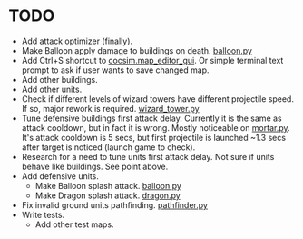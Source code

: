 # TODO

* Add attack optimizer (finally).
* Make Balloon apply damage to buildings on death. [balloon.py](../../cocsim/units/balloon.py)
* Add Ctrl+S shortcut to [cocsim.map_editor_gui](../../cocsim/map_editor_gui/). Or simple terminal text prompt to ask if user wants to save changed map.
* Add other buildings.
* Add other units.
* Check if different levels of wizard towers have different projectile speed. If so, major rework is required. [wizard_tower.py](../../cocsim/buildings/wizard_tower.py)
* Tune defensive buildings first attack delay. Currently it is the same as attack cooldown, but in fact it is wrong. Mostly noticeable on [mortar.py](../../cocsim/buildings/mortar.py). It's attack cooldown is 5 secs, but first projectile is launched ~1.3 secs after target is noticed (launch game to check).
* Research for a need to tune units first attack delay. Not sure if units behave like buildings. See point above.
* Add defensive units.
    * Make Balloon splash attack. [balloon.py](../../cocsim/units/baloon.py)
    * Make Dragon splash attack. [dragon.py](../../cocsim/units/dragon.py)
* Fix invalid ground units pathfinding. [pathfinder.py](../../cocsim/pathfinder.py)
* Write tests.
    * Add other test maps.
